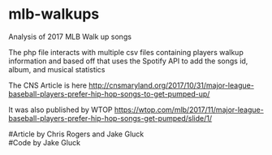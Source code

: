 # mlb-walkups
Analysis of 2017 MLB Walk up songs

The php file interacts with multiple csv files containing players walkup information and based off that uses the Spotify API to add the songs id, album, and musical statistics

The CNS Article is here
http://cnsmaryland.org/2017/10/31/major-league-baseball-players-prefer-hip-hop-songs-to-get-pumped-up/

It was also published by WTOP
https://wtop.com/mlb/2017/11/major-league-baseball-players-prefer-hip-hop-songs-get-pumped/slide/1/

#Article by Chris Rogers and Jake Gluck        
#Code by Jake Gluck
